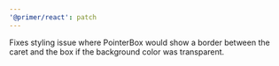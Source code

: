 ```yaml
---
'@primer/react': patch
---
```


Fixes styling issue where PointerBox would show a border between the caret and the box if the background color was transparent.
